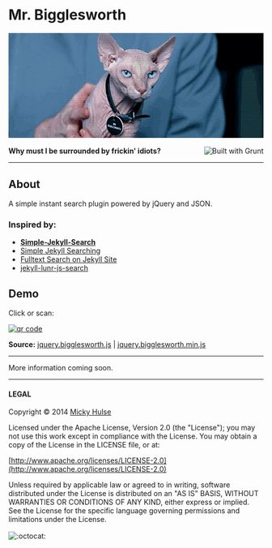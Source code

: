 # Mr. Bigglesworth

[![Mr. Bigglesworth](bigglesworth.gif)](http://youtu.be/oNKWA7jn_KY?t=40s)

<a href="http://gruntjs.com/" title="Built with Grunt"><img src="https://cdn.gruntjs.com/builtwith.png" alt="Built with Grunt" align="right"></a>

**Why must I be surrounded by frickin' idiots?**

---

## About

A simple instant search plugin powered by jQuery and JSON.

### Inspired by:

* **[Simple-Jekyll-Search](https://github.com/christian-fei/Simple-Jekyll-Search)**
* [Simple Jekyll Searching](https://alexpearce.me/2012/04/simple-jekyll-searching/)
* [Fulltext Search on Jekyll Site](http://blog.comperiosearch.com/blog/2012/06/27/make-an-instant-search-application-using-json-ajax-and-jquery/)
* [jekyll-lunr-js-search](https://github.com/slashdotdash/jekyll-lunr-js-search)

## Demo

Click or scan:

[![qr code](http://chart.apis.google.com/chart?cht=qr&chl=https://github.com/mhulse/bigglesworth/&chs=240x240)](http://mhulse.github.com/bigglesworth/demo/)

**Source:** [jquery.bigglesworth.js](https://raw.github.com/mhulse/bigglesworth/gh-pages/bigglesworth/jquery.bigglesworth.js) | [jquery.bigglesworth.min.js](https://raw.github.com/mhulse/bigglesworth/gh-pages/bigglesworth/jquery.bigglesworth.min.js)

---

More information coming soon.

---

#### LEGAL

Copyright &copy; 2014 [Micky Hulse](http://mky.io)

Licensed under the Apache License, Version 2.0 (the "License"); you may not use this work except in compliance with the License. You may obtain a copy of the License in the LICENSE file, or at:

[http://www.apache.org/licenses/LICENSE-2.0](http://www.apache.org/licenses/LICENSE-2.0)

Unless required by applicable law or agreed to in writing, software distributed under the License is distributed on an "AS IS" BASIS, WITHOUT WARRANTIES OR CONDITIONS OF ANY KIND, either express or implied. See the License for the specific language governing permissions and limitations under the License.

<img width="20" height="20" align="absmiddle" src="https://github.global.ssl.fastly.net/images/icons/emoji/octocat.png" alt=":octocat:" title=":octocat:" class="emoji">
